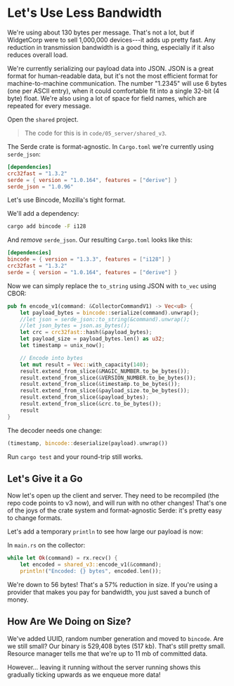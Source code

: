 # Let's Use Less Bandwidth

We're using about 130 bytes per message. That's not a lot, but if WidgetCorp were to sell 1,000,000 devices---it adds up pretty fast. Any reduction in transmission bandwidth is a good thing, especially if it also reduces overall load.

We're currently serializing our payload data into JSON. JSON is a great format for human-readable data, but it's not the most efficient format for machine-to-machine communication. The number "1.2345" will use 6 bytes (one per ASCII entry), when it could comfortable fit into a single 32-bit (4 byte) float. We're also using a lot of space for field names, which are repeated for every message.

Open the `shared` project.

> The code for this is in `code/05_server/shared_v3`.

The Serde crate is format-agnostic. In `Cargo.toml` we're currently using `serde_json`:

```toml
[dependencies]
crc32fast = "1.3.2"
serde = { version = "1.0.164", features = ["derive"] }
serde_json = "1.0.96"
```

Let's use Bincode, Mozilla's tight format.

We'll add a dependency:

```bash
cargo add bincode -F i128
```

And *remove* `serde_json`. Our resulting `Cargo.toml` looks like this:

```toml
[dependencies]
bincode = { version = "1.3.3", features = ["i128"] }
crc32fast = "1.3.2"
serde = { version = "1.0.164", features = ["derive"] }

```

Now we can simply replace the `to_string` using JSON with `to_vec` using CBOR:

```rust
pub fn encode_v1(command: &CollectorCommandV1) -> Vec<u8> {
    let payload_bytes = bincode::serialize(command).unwrap();
    //let json = serde_json::to_string(&command).unwrap();
    //let json_bytes = json.as_bytes();
    let crc = crc32fast::hash(&payload_bytes);
    let payload_size = payload_bytes.len() as u32;
    let timestamp = unix_now();

    // Encode into bytes
    let mut result = Vec::with_capacity(140);
    result.extend_from_slice(&MAGIC_NUMBER.to_be_bytes());
    result.extend_from_slice(&VERSION_NUMBER.to_be_bytes());
    result.extend_from_slice(&timestamp.to_be_bytes());
    result.extend_from_slice(&payload_size.to_be_bytes());
    result.extend_from_slice(&payload_bytes);
    result.extend_from_slice(&crc.to_be_bytes());
    result
}
```

The decoder needs one change:

```rust
(timestamp, bincode::deserialize(payload).unwrap())
```

Run `cargo test` and your round-trip still works.

## Let's Give it a Go

Now let's open up the client and server. They need to be recompiled (the repo code points to v3 now), and will run with no other changes! That's one of the joys of the crate system and format-agnostic Serde: it's pretty easy to change formats.

Let's add a temporary `println` to see how large our payload is now:

In `main.rs` on the collector:

```rust
while let Ok(command) = rx.recv() {
    let encoded = shared_v3::encode_v1(&command);
    println!("Encoded: {} bytes", encoded.len());
```

We're down to 56 bytes! That's a 57% reduction in size. If you're using a provider that makes you pay for bandwidth, you just saved a bunch of money.

## How Are We Doing on Size?

We've added UUID, random number generation and moved to `bincode`. Are we still small? Our binary is 529,408 bytes (517 kb). That's still pretty small. Resource manager tells me that we're up to 11 mb of committed data.

However... leaving it running without the server running shows this gradually ticking upwards as we enqueue more data!